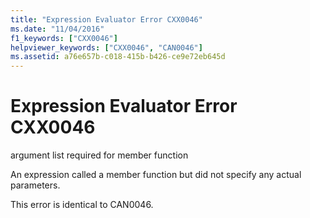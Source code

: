 ```yaml
---
title: "Expression Evaluator Error CXX0046"
ms.date: "11/04/2016"
f1_keywords: ["CXX0046"]
helpviewer_keywords: ["CXX0046", "CAN0046"]
ms.assetid: a76e657b-c018-415b-b426-ce9e72eb645d
---
```

# Expression Evaluator Error CXX0046

argument list required for member function

An expression called a member function but did not specify any actual parameters.

This error is identical to CAN0046.
